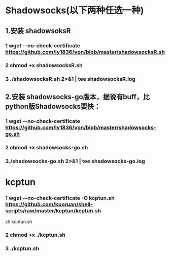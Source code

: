 # Shadowsocks(以下两种任选一种)
## 1.安装 shadowsoksR
### 1 wget --no-check-certificate https://github.com/ly1836/vpn/blob/master/shadowsocksR.sh
### 2 chmod +x shadowsocksR.sh
### 3 ./shadowsocksR.sh 2>&1 | tee shadowsocksR.log

## 2.安装 shadowsocks-go版本，据说有buff，比python版Shadowsocks要快：
### 1 wget --no-check-certificate https://github.com/ly1836/vpn/blob/master/shadowsocks-go.sh
### 2 chmod +x shadowsocks-go.sh
### 3./shadowsocks-go.sh 2>&1 | tee shadowsocks-go.log


# kcptun
### 1 wget --no-check-certificate -O kcptun.sh https://github.com/kuoruan/shell-scripts/raw/master/kcptun/kcptun.sh
sh kcptun.sh
### 2 chmod +x ./kcptun.sh
### 3 ./kcptun.sh



